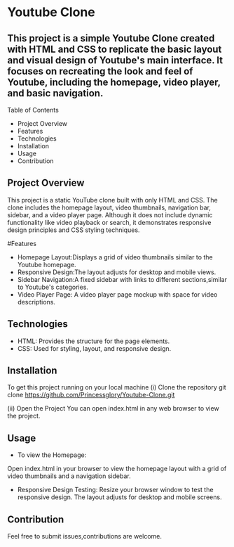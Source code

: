 # Youtube Clone

## This project is a simple Youtube Clone created with HTML and CSS to replicate the basic layout and visual design of Youtube's main interface. It focuses on recreating the look and feel of Youtube, including the homepage, video player, and basic navigation.

Table of Contents 
 - Project Overview
 - Features
 - Technologies
 - Installation
 - Usage
 - Contribution 

## Project Overview
This project is a static YouTube clone built with only HTML and CSS. The clone includes the homepage layout, video thumbnails, navigation bar, sidebar, and a video player page. Although it does not include dynamic functionality like video playback or search, it demonstrates responsive design principles and CSS styling techniques.

#Features
 - Homepage Layout:Displays a grid of video thumbnails similar to the Youtube homepage.
 - Responsive Design:The layout adjusts for desktop and mobile views.
 - Sidebar Navigation:A fixed sidebar with links to different sections,similar to Youtube's categories. 
 - Video Player Page: A video player page mockup with space for video descriptions. 
 
## Technologies
 - HTML: Provides the structure for the page elements.
 - CSS: Used for styling, layout, and responsive design.

## Installation
 To get this project running on your local machine
 (i) Clone the repository
   git clone https://github.com/Princessglory/Youtube-Clone.git
 
 (ii) Open the Project
   You can open index.html in any web browser to view the project.
## Usage
 - To view the Homepage:

 Open index.html in your browser to view the homepage layout with a grid of video thumbnails and a navigation sidebar.
 - Responsive Design Testing:
   Resize your browser window to test the responsive design. The layout adjusts for desktop and mobile screens.
 
## Contribution
 Feel free to submit issues,contributions are welcome. 
